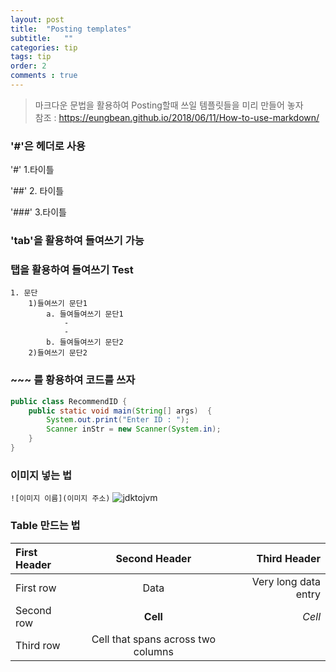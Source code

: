 ```yaml
---
layout: post 
title:  "Posting templates"
subtitle:   ""
categories: tip
tags: tip
order: 2
comments : true
---
```

> 마크다운 문법을 활용하여 Posting할때 쓰일 템플릿들을 미리 만들어 놓자 <br>
> 참조 : https://eungbean.github.io/2018/06/11/How-to-use-markdown/


### '#'은 헤더로 사용
'#' 1.타이틀

'##' 2. 타이틀

'###' 3.타이틀

### 'tab'을 활용하여 들여쓰기 가능

### 탭을 활용하여 들여쓰기 Test
    1. 문단
        1)들여쓰기 문단1
            a. 들여들여쓰기 문단1
                -
                -
            b. 들여들여쓰기 문단2
        2)들여쓰기 문단2

### ~~~ 를 황용하여 코드를 쓰자
~~~ java
public class RecommendID {
    public static void main(String[] args)  {
        System.out.print("Enter ID : ");
        Scanner inStr = new Scanner(System.in);
    }
}
~~~

### 이미지 넣는 법
`![이미지 이름](이미지 주소)`
![jdktojvm](../assets/img/jdktojvm.png)


### Table 만드는 법 
| First Header  | Second Header | Third Header         |
| :------------ | :-----------: | -------------------: |
| First row     | Data          | Very long data entry |
| Second row    | **Cell**      | *Cell*               |
| Third row     | Cell that spans across two columns  ||

